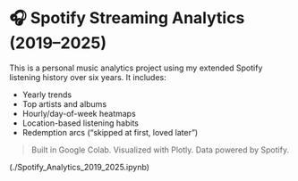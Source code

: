 # 🎧 Spotify Streaming Analytics (2019–2025)

This is a personal music analytics project using my extended Spotify listening history over six years. It includes:
- Yearly trends
- Top artists and albums
- Hourly/day-of-week heatmaps
- Location-based listening habits
- Redemption arcs (“skipped at first, loved later”)

> Built in Google Colab. Visualized with Plotly. Data powered by Spotify.

(./Spotify_Analytics_2019_2025.ipynb)

